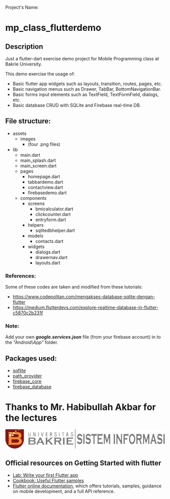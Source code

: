 Project's Name:
# mp_class_flutterdemo

## Description
Just a flutter-dart exercise demo project for Mobile Programming class at Bakrie University.

This demo exercise the usage of:
- Basic flutter app widgets such as layouts, transition, routes, pages, etc.
- Basic navigation menus such as Drawer, TabBar, BottomNavigationBar.
- Basic forms input elements such as TextField, TextFormField, dialogs, etc.
- Basic database CRUD with SQLite and Firebase real-time DB.

## File structure:
  - assets
    - images
      - (four .png files)
  - lib
    - main.dart
    - main_splash.dart
    - main_screen.dart
    - pages
      - homepage.dart
      - tabbardemo.dart
      - contactview.dart
      - firebasedemo.dart
    - components
      - screens
        - bmicalculator.dart
        - clickcounter.dart
        - entryform.dart
      - helpers
        - sqlitedbhelper.dart
      - models
        - contacts.dart
      - widgets
        - dialogs.dart
        - drawernav.dart
        - layouts.dart

### References:
Some of these codes are taken and modified from these tutorials:
  - https://www.codepolitan.com/mengakses-database-sqlite-dengan-flutter
  - https://medium.flutterdevs.com/explore-realtime-database-in-flutter-c5870c2b231f

### Note:  
  Add your own ***google.services.json*** file (from your firebase account) in to the *"Android\App"* folder. 

## Packages used:
  - [sqflite](https://pub.dev/packages/sqflite)
  - [path_provider](https://pub.dev/packages/path_provider)
  - [firebase_core](https://pub.dev/packages/firebase_core)
  - [firebase_database](https://pub.dev/packages/firebase_database)

# Thanks to Mr. Habibullah Akbar for the lectures

![UB-SI banner](assets/images/UB_SI_logo.png#gh-light-mode-only)



## Official resources on Getting Started with flutter
- [Lab: Write your first Flutter app](https://flutter.dev/docs/get-started/codelab)
- [Cookbook: Useful Flutter samples](https://flutter.dev/docs/cookbook)
- [Flutter online documentation](https://flutter.dev/docs), which offers tutorials, samples, guidance on mobile development, and a full API reference.
